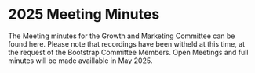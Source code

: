 # 2025 Meeting Minutes

The Meeting minutes for the Growth and Marketing Committee can be found here. Please note that recordings have been witheld at this time, at the request of the Bootstrap Committee Members. Open Meetings and full minutes will be made availlable in May 2025.&#x20;
